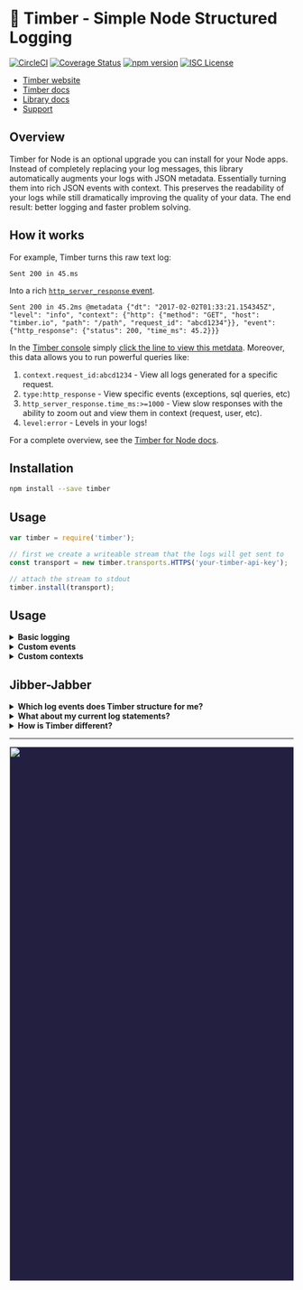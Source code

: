 # 🌲 Timber - Simple Node Structured Logging

[![CircleCI](https://circleci.com/gh/timberio/timber-node.svg?style=svg)](https://circleci.com/gh/timberio/timber-node)
[![Coverage Status](https://coveralls.io/repos/github/timberio/timber-node/badge.svg?branch=master)](https://coveralls.io/github/timberio/timber-node?branch=master)
[![npm version](https://badge.fury.io/js/timber.svg)](https://badge.fury.io/js/timber)
[![ISC License](https://img.shields.io/badge/license-ISC-ff69b4.svg)](LICENSE.md)

* [Timber website](https://timber.io)
* [Timber docs](https://timber.io/docs)
* [Library docs](https://timberio.github.io/timber-node/)
* [Support](mailto:support@timber.io)


## Overview

Timber for Node is an optional upgrade you can install for your Node apps. Instead of completely replacing your log messages, this library automatically augments your logs with JSON metadata. Essentially turning them into rich JSON events with context. This preserves the readability of your logs while still dramatically improving the quality of your data. The end result: better logging and faster problem solving.


## How it works

For example, Timber turns this raw text log:

```
Sent 200 in 45.ms
```

Into a rich [`http_server_response` event](https://timber.io/docs/node/events-and-context/http-server-response-event/).

```
Sent 200 in 45.2ms @metadata {"dt": "2017-02-02T01:33:21.154345Z", "level": "info", "context": {"http": {"method": "GET", "host": "timber.io", "path": "/path", "request_id": "abcd1234"}}, "event": {"http_response": {"status": 200, "time_ms": 45.2}}}
```

In the [Timber console](https://app.timber.io) simply
[click the line to view this metdata](https://timber.io/docs/app/tutorials/view-metadata/).
Moreover, this data allows you to run powerful queries like:

1. `context.request_id:abcd1234` - View all logs generated for a specific request.
2. `type:http_response` - View specific events (exceptions, sql queries, etc)
3. `http_server_response.time_ms:>=1000` - View slow responses with the ability to zoom out and view them in context (request, user, etc).
4. `level:error` - Levels in your logs!

For a complete overview, see the [Timber for Node docs](https://timber.io/docs/node/overview/).


## Installation

```bash
npm install --save timber
```

## Usage

```js
var timber = require('timber');

// first we create a writeable stream that the logs will get sent to
const transport = new timber.transports.HTTPS('your-timber-api-key');

// attach the stream to stdout
timber.install(transport);
```

## Usage

<details><summary><strong>Basic logging</strong></summary><p>

No special API, Timber works directly with `console.log`:

```js
console.log("My log message")

// => My log message @metadata {"level": "info", "context": {...}}

console.info("My log message")

// => My log message @metadata {"level": "info", "context": {...}}

console.warn("My log message")

// => My log message @metadata {"level": "warn", "context": {...}}

console.error("My log message")

// => My log message @metadata {"level": "error", "context": {...}}
```

---

</p></details>

<details><summary><strong>Custom events</strong></summary><p>

Custom events are currently not supported in the current version of the Node library. We are planning to add support for them soon!

---

</p></details>

<details><summary><strong>Custom contexts</strong></summary><p>

Custom contexts are currently not supported in the current version of the Node library. We are planning to add support for them soon!


</p></details>


## Jibber-Jabber

<details><summary><strong>Which log events does Timber structure for me?</strong></summary><p>

Out of the box you get everything in the [`timber.events`](src/events) namespace.

We also add context to every log, everything in the [`timber.contexts`](src/contexts)
namespace. Context is structured data representing the current environment when the log line
was written. It is included in every log line. Think of it like join data for your logs.

---

</p></details>

<details><summary><strong>What about my current log statements?</strong></summary><p>

They'll continue to work as expected. Timber adheres strictly to the default `console` interface
and will never deviate in *any* way.

</p></details>

<details><summary><strong>How is Timber different?</strong></summary><p>

1. **It's just _better_ logging**. Nothing beats well structured raw data. And that's exactly
   what Timber aims to provide. There are no agents, special APIs, or proprietary data
   sets that you can't access.
2. **Improved log data quality.** Instead of relying on parsing alone, Timber ships libraries that
   structure and augment your logs from _within_ your application. Improving your log data at the
   source.
3. **Human readability.** Timber _augments_ your logs without sacrificing human readability. For
   example: `log message @metadata {...}`. And when you view your logs in the
   [Timber console](https://app.timber.io), you'll see the human friendly messages
   with the ability to view the associated metadata.
4. **Long retention**. Logging is notoriously expensive with low retention. Timber
   offers _6 months_ of retention by default with sane prices.
5. **Normalized schema.** Have multiple apps? All of Timber's libraries adhere to our
   [JSON schema](https://github.com/timberio/log-event-json-schema). This means queries, alerts,
   and graphs for your ruby app can also be applied to your js app (for example).

---

</p></details>

---

<p align="center" style="background: #221f40;">
<a href="http://github.com/timberio/timber-js"><img src="http://files.timber.io/images/ruby-library-readme-log-truth.png" height="947" /></a>
</p>
